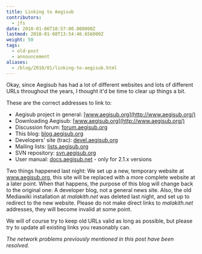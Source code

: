 ```yaml
---
title: Linking to Aegisub
contributors:
  - jfs
date: 2010-01-06T18:57:00.008000Z
lastmod: 2010-01-08T13:54:46.656000Z
weight: 50
tags:
  - old-post
  - announcement
aliases:
  - /blog/2010/01/linking-to-aegisub.html
---
```


Okay, since Aegisub has had a lot of different websites and lots of different URLs throughout the years, I thought it'd be time to clear up things a bit.

These are the correct addresses to link to:

- Aegisub project in general: [www.aegisub.org](http://www.aegisub.org/)
- Downloading Aegisub: [www.aegisub.org](http://www.aegisub.org/)
- Discussion forum: [forum.aegisub.org](http://forum.aegisub.org/)
- This blog: [blog.aegisub.org](http://blog.aegisub.org/)
- Developers' site (trac): [devel.aegisub.org](http://devel.aegisub.org/)
- Mailing lists: [lists.aegisub.org](http://lists.aegisub.org/)
- SVN repository: [svn.aegisub.org](http://svn.aegisub.org/)
- User manual: [docs.aegisub.net](http://docs.aegisub.net/) - only for 2.1.x versions

Two things happened last night: We set up a new, temporary website at www.aegisub.org, this site will be replaced with a more complete website at a later point. When that happens, the purpose of this blog will change back to the original one: A developer blog, not a general news site.
Also, the old Mediawiki installation at *malakith.net* was deleted last night, and set up to redirect to the new website. Please do not make direct links to *malakith.net* addresses, they will become invalid at some point.

We will of course try to keep old URLs valid as long as possible, but please try to update all existing links you reasonably can.

*The network problems previously mentioned in this post have been resolved.*
